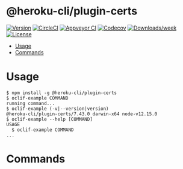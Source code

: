 @heroku-cli/plugin-certs
========================



[![Version](https://img.shields.io/npm/v/@heroku-cli/plugin-certs.svg)](https://npmjs.org/package/@heroku-cli/plugin-certs)
[![CircleCI](https://circleci.com/gh/heroku/heroku-cli-plugin-certs/tree/master.svg?style=shield)](https://circleci.com/gh/heroku/heroku-cli-plugin-certs/tree/master)
[![Appveyor CI](https://ci.appveyor.com/api/projects/status/github/heroku/heroku-cli-plugin-certs?branch=master&svg=true)](https://ci.appveyor.com/project/heroku/heroku-cli-plugin-certs/branch/master)
[![Codecov](https://codecov.io/gh/heroku/heroku-cli-plugin-certs/branch/master/graph/badge.svg)](https://codecov.io/gh/heroku/heroku-cli-plugin-certs)
[![Downloads/week](https://img.shields.io/npm/dw/@heroku-cli/plugin-certs.svg)](https://npmjs.org/package/@heroku-cli/plugin-certs)
[![License](https://img.shields.io/npm/l/@heroku-cli/plugin-certs.svg)](https://github.com/heroku/heroku-cli-plugin-certs/blob/master/package.json)

<!-- toc -->
* [Usage](#usage)
* [Commands](#commands)
<!-- tocstop -->
# Usage
<!-- usage -->
```sh-session
$ npm install -g @heroku-cli/plugin-certs
$ oclif-example COMMAND
running command...
$ oclif-example (-v|--version|version)
@heroku-cli/plugin-certs/7.43.0 darwin-x64 node-v12.15.0
$ oclif-example --help [COMMAND]
USAGE
  $ oclif-example COMMAND
...
```
<!-- usagestop -->
# Commands
<!-- commands -->

<!-- commandsstop -->
